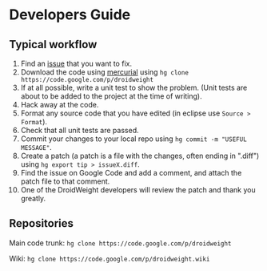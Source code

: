 # Developers Guide #

## Typical workflow ##

  1. Find an [issue](http://code.google.com/p/droidweight/issues/) that you want to fix.
  1. Download the code using [mercurial](http://mercurial.selenic.com) using `hg clone https://code.google.com/p/droidweight`
  1. If at all possible, write a unit test to show the problem. (Unit tests are about to be added to the project at the time of writing).
  1. Hack away at the code.
  1. Format any source code that you have edited (in eclipse use `Source > Format`).
  1. Check that all unit tests are passed.
  1. Commit your changes to your local repo using `hg commit -m "USEFUL MESSAGE"`.
  1. Create a patch (a patch is a file with the changes, often ending in ".diff") using `hg export tip > issueX.diff`.
  1. Find the issue on Google Code and add a comment, and attach the patch file to that comment.
  1. One of the DroidWeight developers will review the patch and thank you greatly.

## Repositories ##

Main code trunk: `hg clone https://code.google.com/p/droidweight`

Wiki: `hg clone https://code.google.com/p/droidweight.wiki`